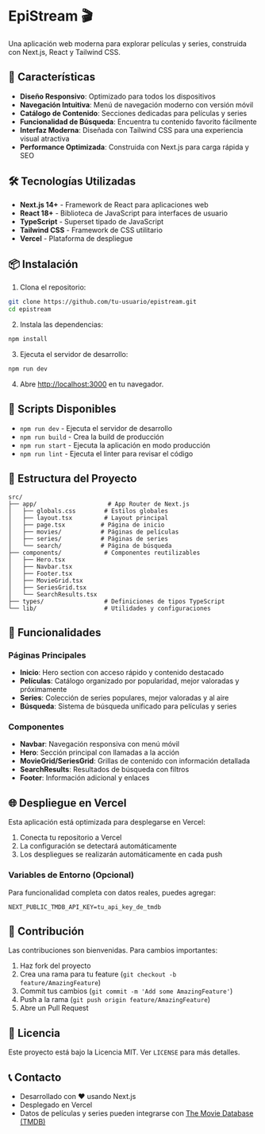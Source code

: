# EpiStream 🎬

Una aplicación web moderna para explorar películas y series, construida con Next.js, React y Tailwind CSS.

## 🚀 Características

- **Diseño Responsivo**: Optimizado para todos los dispositivos
- **Navegación Intuitiva**: Menú de navegación moderno con versión móvil
- **Catálogo de Contenido**: Secciones dedicadas para películas y series
- **Funcionalidad de Búsqueda**: Encuentra tu contenido favorito fácilmente
- **Interfaz Moderna**: Diseñada con Tailwind CSS para una experiencia visual atractiva
- **Performance Optimizada**: Construida con Next.js para carga rápida y SEO

## 🛠️ Tecnologías Utilizadas

- **Next.js 14+** - Framework de React para aplicaciones web
- **React 18+** - Biblioteca de JavaScript para interfaces de usuario
- **TypeScript** - Superset tipado de JavaScript
- **Tailwind CSS** - Framework de CSS utilitario
- **Vercel** - Plataforma de despliegue

## 📦 Instalación

1. Clona el repositorio:
```bash
git clone https://github.com/tu-usuario/epistream.git
cd epistream
```

2. Instala las dependencias:
```bash
npm install
```

3. Ejecuta el servidor de desarrollo:
```bash
npm run dev
```

4. Abre [http://localhost:3000](http://localhost:3000) en tu navegador.

## 🚀 Scripts Disponibles

- `npm run dev` - Ejecuta el servidor de desarrollo
- `npm run build` - Crea la build de producción
- `npm run start` - Ejecuta la aplicación en modo producción
- `npm run lint` - Ejecuta el linter para revisar el código

## 📁 Estructura del Proyecto

```
src/
├── app/                    # App Router de Next.js
│   ├── globals.css        # Estilos globales
│   ├── layout.tsx         # Layout principal
│   ├── page.tsx          # Página de inicio
│   ├── movies/           # Páginas de películas
│   ├── series/           # Páginas de series
│   └── search/           # Página de búsqueda
├── components/            # Componentes reutilizables
│   ├── Hero.tsx
│   ├── Navbar.tsx
│   ├── Footer.tsx
│   ├── MovieGrid.tsx
│   ├── SeriesGrid.tsx
│   └── SearchResults.tsx
├── types/                 # Definiciones de tipos TypeScript
└── lib/                   # Utilidades y configuraciones
```

## 🎨 Funcionalidades

### Páginas Principales
- **Inicio**: Hero section con acceso rápido y contenido destacado
- **Películas**: Catálogo organizado por popularidad, mejor valoradas y próximamente
- **Series**: Colección de series populares, mejor valoradas y al aire
- **Búsqueda**: Sistema de búsqueda unificado para películas y series

### Componentes
- **Navbar**: Navegación responsiva con menú móvil
- **Hero**: Sección principal con llamadas a la acción
- **MovieGrid/SeriesGrid**: Grillas de contenido con información detallada
- **SearchResults**: Resultados de búsqueda con filtros
- **Footer**: Información adicional y enlaces

## 🌐 Despliegue en Vercel

Esta aplicación está optimizada para desplegarse en Vercel:

1. Conecta tu repositorio a Vercel
2. La configuración se detectará automáticamente
3. Los despliegues se realizarán automáticamente en cada push

### Variables de Entorno (Opcional)

Para funcionalidad completa con datos reales, puedes agregar:

```env
NEXT_PUBLIC_TMDB_API_KEY=tu_api_key_de_tmdb
```

## 🤝 Contribución

Las contribuciones son bienvenidas. Para cambios importantes:

1. Haz fork del proyecto
2. Crea una rama para tu feature (`git checkout -b feature/AmazingFeature`)
3. Commit tus cambios (`git commit -m 'Add some AmazingFeature'`)
4. Push a la rama (`git push origin feature/AmazingFeature`)
5. Abre un Pull Request

## 📝 Licencia

Este proyecto está bajo la Licencia MIT. Ver `LICENSE` para más detalles.

## 📞 Contacto

- Desarrollado con ❤️ usando Next.js
- Desplegado en Vercel
- Datos de películas y series pueden integrarse con [The Movie Database (TMDB)](https://www.themoviedb.org/)